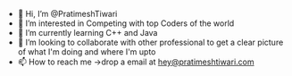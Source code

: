 - 👋 Hi, I’m @PratimeshTiwari
- 👀 I’m interested in Competing with top Coders of the world
- 🌱 I’m currently learning C++ and Java 
- 💞️ I’m looking to collaborate with other professional to get a clear picture of what I'm doing and where I'm upto
- 📫 How to reach me ->drop a email at hey@pratimeshtiwari.com
